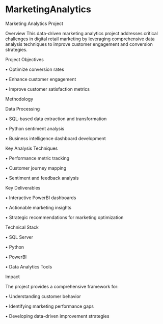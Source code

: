 # MarketingAnalytics

Marketing Analytics Project

Overview
This data-driven marketing analytics project addresses critical challenges in digital retail marketing by leveraging comprehensive data analysis techniques to improve customer engagement and conversion strategies.

Project Objectives

•	Optimize conversion rates

•	Enhance customer engagement

•	Improve customer satisfaction metrics

Methodology

Data Processing

•	SQL-based data extraction and transformation

•	Python sentiment analysis

•	Business intelligence dashboard development

Key Analysis Techniques

•	Performance metric tracking

•	Customer journey mapping

•	Sentiment and feedback analysis

Key Deliverables

•	Interactive PowerBI dashboards

•	Actionable marketing insights

•	Strategic recommendations for marketing optimization

Technical Stack

•	SQL Server

•	Python

•	PowerBI

•	Data Analytics Tools


Impact

The project provides a comprehensive framework for:

•	Understanding customer behavior

•	Identifying marketing performance gaps

•	Developing data-driven improvement strategies


